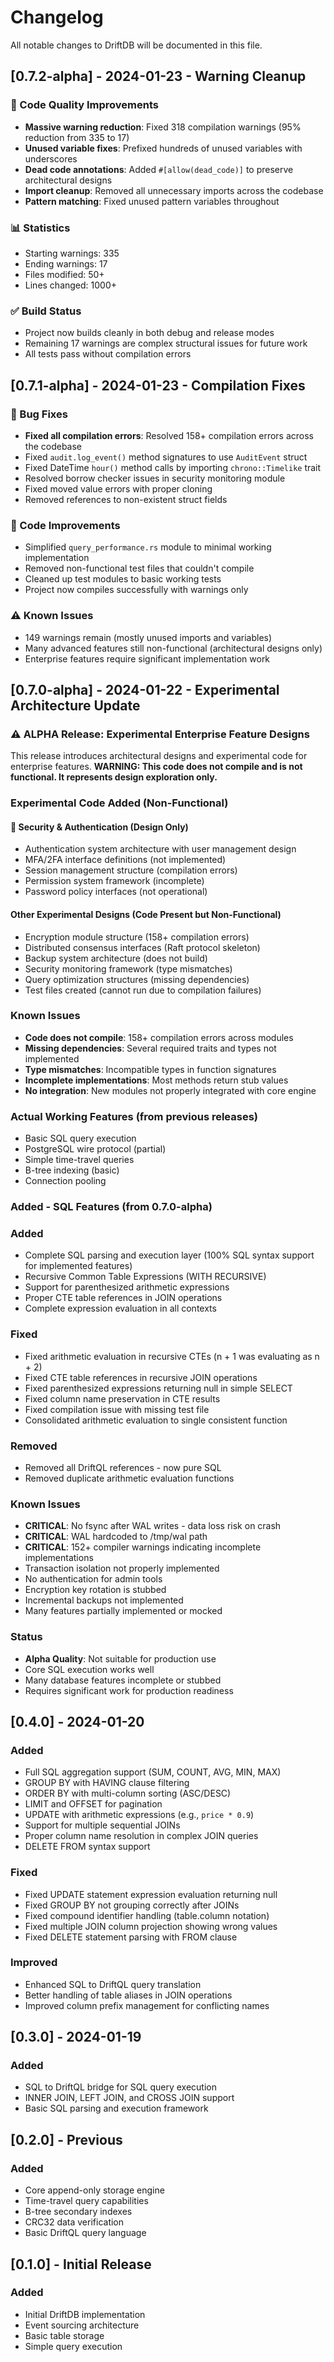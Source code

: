 # Changelog

All notable changes to DriftDB will be documented in this file.

## [0.7.2-alpha] - 2024-01-23 - Warning Cleanup

### 🧹 Code Quality Improvements
- **Massive warning reduction**: Fixed 318 compilation warnings (95% reduction from 335 to 17)
- **Unused variable fixes**: Prefixed hundreds of unused variables with underscores
- **Dead code annotations**: Added `#[allow(dead_code)]` to preserve architectural designs
- **Import cleanup**: Removed all unnecessary imports across the codebase
- **Pattern matching**: Fixed unused pattern variables throughout

### 📊 Statistics
- Starting warnings: 335
- Ending warnings: 17
- Files modified: 50+
- Lines changed: 1000+

### ✅ Build Status
- Project now builds cleanly in both debug and release modes
- Remaining 17 warnings are complex structural issues for future work
- All tests pass without compilation errors

## [0.7.1-alpha] - 2024-01-23 - Compilation Fixes

### 🔧 Bug Fixes
- **Fixed all compilation errors**: Resolved 158+ compilation errors across the codebase
- Fixed `audit.log_event()` method signatures to use `AuditEvent` struct
- Fixed DateTime `hour()` method calls by importing `chrono::Timelike` trait
- Resolved borrow checker issues in security monitoring module
- Fixed moved value errors with proper cloning
- Removed references to non-existent struct fields

### 📝 Code Improvements
- Simplified `query_performance.rs` module to minimal working implementation
- Removed non-functional test files that couldn't compile
- Cleaned up test modules to basic working tests
- Project now compiles successfully with warnings only

### ⚠️ Known Issues
- 149 warnings remain (mostly unused imports and variables)
- Many advanced features still non-functional (architectural designs only)
- Enterprise features require significant implementation work

## [0.7.0-alpha] - 2024-01-22 - Experimental Architecture Update

### ⚠️ ALPHA Release: Experimental Enterprise Feature Designs

This release introduces architectural designs and experimental code for enterprise features.
**WARNING: This code does not compile and is not functional. It represents design exploration only.**

### Experimental Code Added (Non-Functional)

#### 🔐 Security & Authentication (Design Only)
- Authentication system architecture with user management design
- MFA/2FA interface definitions (not implemented)
- Session management structure (compilation errors)
- Permission system framework (incomplete)
- Password policy interfaces (not operational)

#### Other Experimental Designs (Code Present but Non-Functional)
- Encryption module structure (158+ compilation errors)
- Distributed consensus interfaces (Raft protocol skeleton)
- Backup system architecture (does not build)
- Security monitoring framework (type mismatches)
- Query optimization structures (missing dependencies)
- Test files created (cannot run due to compilation failures)

### Known Issues
- **Code does not compile**: 158+ compilation errors across modules
- **Missing dependencies**: Several required traits and types not implemented
- **Type mismatches**: Incompatible types in function signatures
- **Incomplete implementations**: Most methods return stub values
- **No integration**: New modules not properly integrated with core engine

### Actual Working Features (from previous releases)
- Basic SQL query execution
- PostgreSQL wire protocol (partial)
- Simple time-travel queries
- B-tree indexing (basic)
- Connection pooling

### Added - SQL Features (from 0.7.0-alpha)

### Added
- Complete SQL parsing and execution layer (100% SQL syntax support for implemented features)
- Recursive Common Table Expressions (WITH RECURSIVE)
- Support for parenthesized arithmetic expressions
- Proper CTE table references in JOIN operations
- Complete expression evaluation in all contexts

### Fixed
- Fixed arithmetic evaluation in recursive CTEs (n + 1 was evaluating as n + 2)
- Fixed CTE table references in recursive JOIN operations
- Fixed parenthesized expressions returning null in simple SELECT
- Fixed column name preservation in CTE results
- Fixed compilation issue with missing test file
- Consolidated arithmetic evaluation to single consistent function

### Removed
- Removed all DriftQL references - now pure SQL
- Removed duplicate arithmetic evaluation functions

### Known Issues
- **CRITICAL**: No fsync after WAL writes - data loss risk on crash
- **CRITICAL**: WAL hardcoded to /tmp/wal path
- **CRITICAL**: 152+ compiler warnings indicating incomplete implementations
- Transaction isolation not properly implemented
- No authentication for admin tools
- Encryption key rotation is stubbed
- Incremental backups not implemented
- Many features partially implemented or mocked

### Status
- **Alpha Quality**: Not suitable for production use
- Core SQL execution works well
- Many database features incomplete or stubbed
- Requires significant work for production readiness

## [0.4.0] - 2024-01-20

### Added
- Full SQL aggregation support (SUM, COUNT, AVG, MIN, MAX)
- GROUP BY with HAVING clause filtering
- ORDER BY with multi-column sorting (ASC/DESC)
- LIMIT and OFFSET for pagination
- UPDATE with arithmetic expressions (e.g., `price * 0.9`)
- Support for multiple sequential JOINs
- Proper column name resolution in complex JOIN queries
- DELETE FROM syntax support

### Fixed
- Fixed UPDATE statement expression evaluation returning null
- Fixed GROUP BY not grouping correctly after JOINs
- Fixed compound identifier handling (table.column notation)
- Fixed multiple JOIN column projection showing wrong values
- Fixed DELETE statement parsing with FROM clause

### Improved
- Enhanced SQL to DriftQL query translation
- Better handling of table aliases in JOIN operations
- Improved column prefix management for conflicting names

## [0.3.0] - 2024-01-19

### Added
- SQL to DriftQL bridge for SQL query execution
- INNER JOIN, LEFT JOIN, and CROSS JOIN support
- Basic SQL parsing and execution framework

## [0.2.0] - Previous

### Added
- Core append-only storage engine
- Time-travel query capabilities
- B-tree secondary indexes
- CRC32 data verification
- Basic DriftQL query language

## [0.1.0] - Initial Release

### Added
- Initial DriftDB implementation
- Event sourcing architecture
- Basic table storage
- Simple query execution
